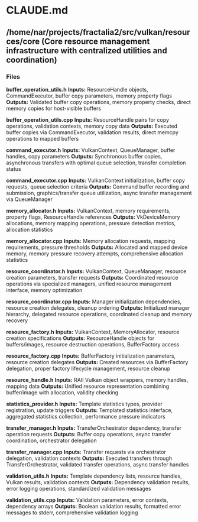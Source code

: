 # CLAUDE.md

## /home/nar/projects/fractalia2/src/vulkan/resources/core (Core resource management infrastructure with centralized utilities and coordination)

### Files

**buffer_operation_utils.h**
**Inputs:** ResourceHandle objects, CommandExecutor, buffer copy parameters, memory property flags
**Outputs:** Validated buffer copy operations, memory property checks, direct memory copies for host-visible buffers

**buffer_operation_utils.cpp**
**Inputs:** ResourceHandle pairs for copy operations, validation contexts, memory copy data
**Outputs:** Executed buffer copies via CommandExecutor, validation results, direct memcpy operations to mapped buffers

**command_executor.h**
**Inputs:** VulkanContext, QueueManager, buffer handles, copy parameters
**Outputs:** Synchronous buffer copies, asynchronous transfers with optimal queue selection, transfer completion status

**command_executor.cpp**
**Inputs:** VulkanContext initialization, buffer copy requests, queue selection criteria
**Outputs:** Command buffer recording and submission, graphics/transfer queue utilization, async transfer management via QueueManager

**memory_allocator.h**
**Inputs:** VulkanContext, memory requirements, property flags, ResourceHandle references
**Outputs:** VkDeviceMemory allocations, memory mapping operations, pressure detection metrics, allocation statistics

**memory_allocator.cpp**
**Inputs:** Memory allocation requests, mapping requirements, pressure thresholds
**Outputs:** Allocated and mapped device memory, memory pressure recovery attempts, comprehensive allocation statistics

**resource_coordinator.h**
**Inputs:** VulkanContext, QueueManager, resource creation parameters, transfer requests
**Outputs:** Coordinated resource operations via specialized managers, unified resource management interface, memory optimization

**resource_coordinator.cpp**
**Inputs:** Manager initialization dependencies, resource creation delegates, cleanup ordering
**Outputs:** Initialized manager hierarchy, delegated resource operations, coordinated cleanup and memory recovery

**resource_factory.h**
**Inputs:** VulkanContext, MemoryAllocator, resource creation specifications
**Outputs:** ResourceHandle objects for buffers/images, resource destruction operations, BufferFactory access

**resource_factory.cpp**
**Inputs:** BufferFactory initialization parameters, resource creation delegates
**Outputs:** Created resources via BufferFactory delegation, proper factory lifecycle management, resource cleanup

**resource_handle.h**
**Inputs:** RAII Vulkan object wrappers, memory handles, mapping data
**Outputs:** Unified resource representation combining buffer/image with allocation, validity checking

**statistics_provider.h**
**Inputs:** Template statistics types, provider registration, update triggers
**Outputs:** Templated statistics interface, aggregated statistics collection, performance pressure indicators

**transfer_manager.h**
**Inputs:** TransferOrchestrator dependency, transfer operation requests
**Outputs:** Buffer copy operations, async transfer coordination, orchestrator delegation

**transfer_manager.cpp**
**Inputs:** Transfer requests via orchestrator delegation, validation contexts
**Outputs:** Executed transfers through TransferOrchestrator, validated transfer operations, async transfer handles

**validation_utils.h**
**Inputs:** Template dependency lists, resource handles, Vulkan results, validation contexts
**Outputs:** Dependency validation results, error logging operations, standardized validation messages

**validation_utils.cpp**
**Inputs:** Validation parameters, error contexts, dependency arrays
**Outputs:** Boolean validation results, formatted error messages to stderr, comprehensive validation logging